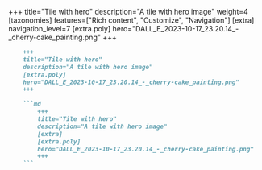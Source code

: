 +++
title="Tile with hero"
description="A tile with hero image"
weight=4
[taxonomies]
features=["Rich content", "Customize", "Navigation"]
[extra]
navigation_level=7
[extra.poly]
hero="DALL_E_2023-10-17_23.20.14_-_cherry-cake_painting.png"
+++

```md
    +++
    title="Tile with hero"
    description="A tile with hero image"
    [extra.poly]
    hero="DALL_E_2023-10-17_23.20.14_-_cherry-cake_painting.png"
    +++

    ```md
        +++
        title="Tile with hero"
        description="A tile with hero image"
        [extra]
        [extra.poly]
        hero="DALL_E_2023-10-17_23.20.14_-_cherry-cake_painting.png"
        +++
    ```
```